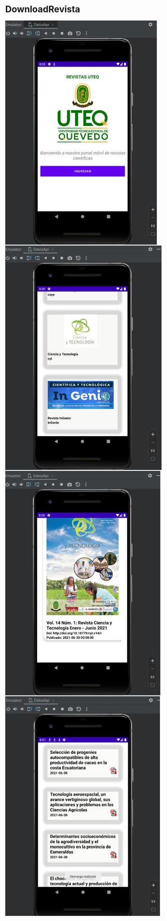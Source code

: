 # DownloadRevista
![Captura 1](imagenes/cap1.jpg)
![Captura 2](imagenes/cap2.jpg)
![Captura 3](imagenes/cap3.jpg)
![Captura 4](imagenes/cap4.jpg)
